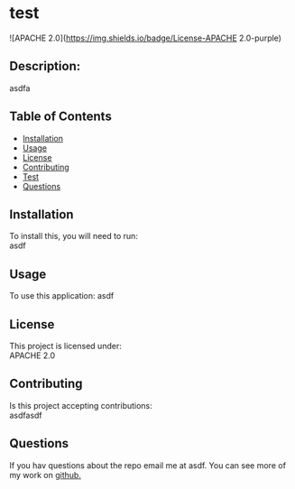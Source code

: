 # test  
![APACHE 2.0](https://img.shields.io/badge/License-APACHE 2.0-purple)  
## Description:  
asdfa
## Table of Contents 
  * [Installation](#installation)
  * [Usage](#usage)  
  * [License](#license)  
  * [Contributing](#contributing)  
  * [Test](#test)  
  * [Questions](#questions)  

## Installation  
To install this, you will need to run:  
asdf  
  
##  Usage  
To use this application: 
asdf  
  
##  License  
This project is licensed under:  
APACHE 2.0  
  
##  Contributing  
Is this project accepting contributions:  
asdfasdf  
  
## Questions  
If you hav questions about the repo email me at asdf. You can see more of my work on [github.](https://www.github.com/asdf)



